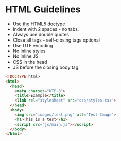 # HTML Guidelines #

* Use the HTML5 doctype
* Indent with 2 spaces - no tabs.
* Always use double quotes
* Close all tags - self-closing tags optional
* Use UTF encoding
* No inline styles
* No inline JS
* CSS in the head
* JS before the closing body tag

```html
<!DOCTYPE html>
<html>
  <head>
    <meta charset="UTF-8">
    <title>Example</title>
    <link rel="stylesheet" src="css/styles.css">
  </head>
  <body>
    <img src="images/test.png" alt="Test Image">
    <h1>This is a test</h1>
    <script src="js/main.js"></script>
  </body>
</html>
```

